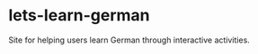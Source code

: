 lets-learn-german
=================

Site for helping users learn German through interactive activities.
